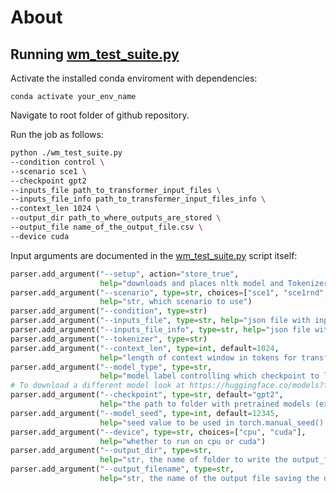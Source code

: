 
# About

## Running [wm_test_suite.py](https://github.com/KristijanArmeni/neural-lm-mem/blob/main/gpt2_surprisal.py)

Activate the installed conda enviroment with dependencies:  
```
conda activate your_env_name
```

Navigate to root folder of github repository.

Run the job as follows:
```bash
python ./wm_test_suite.py
--condition control \
--scenario sce1 \
--checkpoint gpt2
--inputs_file path_to_transformer_input_files \
--inputs_file_info path_to_transformer_input_files_info \
--context_len 1024 \
--output_dir path_to_where_outputs_are_stored \
--output_file name_of_the_output_file.csv \
--device cuda
```

Input arguments are documented in the [wm_test_suite.py](https://github.com/KristijanArmeni/neural-lm-mem/blob/main/wm_test_suite.py) script itself:

```python
parser.add_argument("--setup", action="store_true",
                    help="downloads and places nltk model and Tokenizer")
parser.add_argument("--scenario", type=str, choices=["sce1", "sce1rnd", "sce2", "sce3", "sce4", "sce5", "sce6", "sce7"],
                    help="str, which scenario to use")
parser.add_argument("--condition", type=str)
parser.add_argument("--inputs_file", type=str, help="json file with input sequence IDs which are converted to tensors")
parser.add_argument("--inputs_file_info", type=str, help="json file with information about input sequences")
parser.add_argument("--tokenizer", type=str)
parser.add_argument("--context_len", type=int, default=1024,
                    help="length of context window in tokens for transformers")
parser.add_argument("--model_type", type=str,
                    help="model label controlling which checkpoint to load")
# To download a different model look at https://huggingface.co/models?filter=gpt2
parser.add_argument("--checkpoint", type=str, default="gpt2",
                    help="the path to folder with pretrained models (expected to work with model.from_pretraiend() method)")
parser.add_argument("--model_seed", type=int, default=12345,
                    help="seed value to be used in torch.manual_seed() prior to calling GPT2Model()")
parser.add_argument("--device", type=str, choices=["cpu", "cuda"],
                    help="whether to run on cpu or cuda")
parser.add_argument("--output_dir", type=str,
                    help="str, the name of folder to write the output_filename in")
parser.add_argument("--output_filename", type=str,
                    help="str, the name of the output file saving the dataframe")
```

